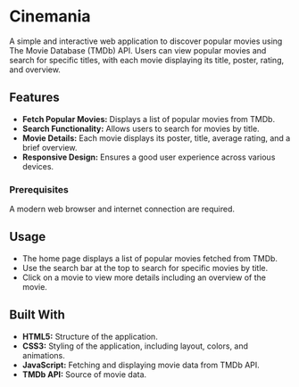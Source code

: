 # Cinemania


A simple and interactive web application to discover popular movies using The Movie Database (TMDb) API. Users can view popular movies and search for specific titles, with each movie displaying its title, poster, rating, and overview.

## Features

- **Fetch Popular Movies:** Displays a list of popular movies from TMDb.
- **Search Functionality:** Allows users to search for movies by title.
- **Movie Details:** Each movie displays its poster, title, average rating, and a brief overview.
- **Responsive Design:** Ensures a good user experience across various devices.


### Prerequisites

A modern web browser and internet connection are required.



## Usage

- The home page displays a list of popular movies fetched from TMDb.
- Use the search bar at the top to search for specific movies by title.
- Click on a movie to view more details including an overview of the movie.

## Built With

- **HTML5:** Structure of the application.
- **CSS3:** Styling of the application, including layout, colors, and animations.
- **JavaScript:** Fetching and displaying movie data from TMDb API.
- **TMDb API:** Source of movie data.
